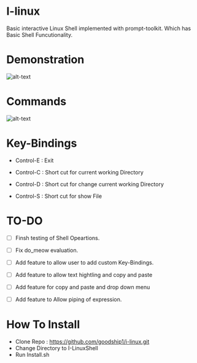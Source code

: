 # I-linux
Basic interactive Linux Shell implemented with prompt-toolkit. Which has Basic Shell Funcutionality.

# Demonstration

![alt-text](https://user-images.githubusercontent.com/10147276/34583359-6b8c72f8-f18f-11e7-90da-560dc3c76cb5.gif)


# Commands

![alt-text](https://user-images.githubusercontent.com/10147276/34612536-3cb17760-f222-11e7-804e-1aa5575efe95.gif)

# Key-Bindings

- Control-E : Exit

- Control-C :  Short cut for current working Directory

- Control-D : Short cut for change current working Directory

- Control-S : Short cut for show File







# TO-DO

- [ ] Finsh testing of Shell Opeartions.
- [ ] Fix do_meow evaluation.
- [ ] Add feature to allow user to add custom Key-Bindings.
- [ ] Add feature to allow text hightling and copy and paste
- [ ] Add feature for copy and paste and drop down menu
- [ ] Add feature to Allow piping of expression.





# How To Install

-  Clone Repo : https://github.com/goodship1/i-linux.git
-  Change Directory to I-LinuxShell
-  Run Install.sh
